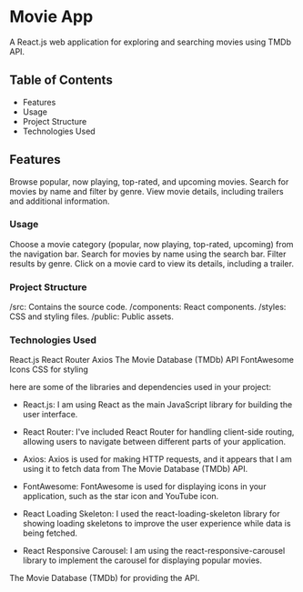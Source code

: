 # Movie App

A React.js web application for exploring and searching movies using TMDb API.


## Table of Contents
- Features
- Usage
- Project Structure
- Technologies Used


## Features

Browse popular, now playing, top-rated, and upcoming movies.
 Search for movies by name and filter by genre.
 View movie details, including trailers and additional information.



### Usage

Choose a movie category (popular, now playing, top-rated, upcoming) from the navigation bar.
Search for movies by name using the search bar.
Filter results by genre.
Click on a movie card to view its details, including a trailer.

### Project Structure

/src: Contains the source code.
/components: React components.
/styles: CSS and styling files.
/public: Public assets.

### Technologies Used
React.js
React Router
Axios
The Movie Database (TMDb) API
FontAwesome Icons
CSS for styling

here are some of the libraries and dependencies used in your project:

- React.js: I am using React as the main JavaScript library for building the user interface.

- React Router: I've included React Router for handling client-side routing, allowing users to navigate between different parts of your application.

- Axios: Axios is used for making HTTP requests, and it appears that I am using it to fetch data from The Movie Database (TMDb) API.

- FontAwesome: FontAwesome is used for displaying icons in your application, such as the star icon and YouTube icon.

- React Loading Skeleton: I used the react-loading-skeleton library for showing loading skeletons to improve the user experience while data is being fetched.

- React Responsive Carousel: I am using the react-responsive-carousel library to implement the carousel for displaying popular movies.



The Movie Database (TMDb) for providing the API.
